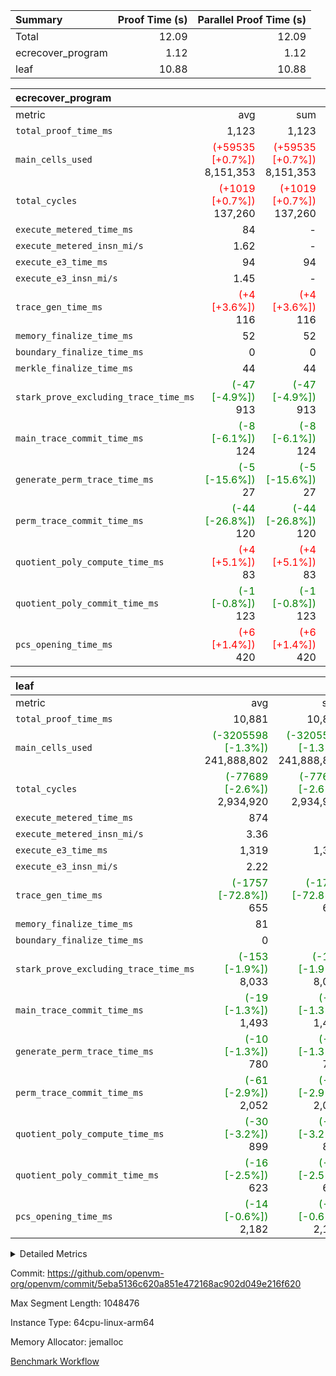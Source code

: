 | Summary | Proof Time (s) | Parallel Proof Time (s) |
|:---|---:|---:|
| Total |  12.09 |  12.09 |
| ecrecover_program |  1.12 |  1.12 |
| leaf |  10.88 |  10.88 |


| ecrecover_program |||||
|:---|---:|---:|---:|---:|
|metric|avg|sum|max|min|
| `total_proof_time_ms ` |  1,123 |  1,123 |  1,123 |  1,123 |
| `main_cells_used     ` | <span style='color: red'>(+59535 [+0.7%])</span> 8,151,353 | <span style='color: red'>(+59535 [+0.7%])</span> 8,151,353 | <span style='color: red'>(+59535 [+0.7%])</span> 8,151,353 | <span style='color: red'>(+59535 [+0.7%])</span> 8,151,353 |
| `total_cycles        ` | <span style='color: red'>(+1019 [+0.7%])</span> 137,260 | <span style='color: red'>(+1019 [+0.7%])</span> 137,260 | <span style='color: red'>(+1019 [+0.7%])</span> 137,260 | <span style='color: red'>(+1019 [+0.7%])</span> 137,260 |
| `execute_metered_time_ms` |  84 | -          | -          | -          |
| `execute_metered_insn_mi/s` |  1.62 | -          | -          | -          |
| `execute_e3_time_ms  ` |  94 |  94 |  94 |  94 |
| `execute_e3_insn_mi/s` |  1.45 | -          |  1.45 |  1.45 |
| `trace_gen_time_ms   ` | <span style='color: red'>(+4 [+3.6%])</span> 116 | <span style='color: red'>(+4 [+3.6%])</span> 116 | <span style='color: red'>(+4 [+3.6%])</span> 116 | <span style='color: red'>(+4 [+3.6%])</span> 116 |
| `memory_finalize_time_ms` |  52 |  52 |  52 |  52 |
| `boundary_finalize_time_ms` |  0 |  0 |  0 |  0 |
| `merkle_finalize_time_ms` |  44 |  44 |  44 |  44 |
| `stark_prove_excluding_trace_time_ms` | <span style='color: green'>(-47 [-4.9%])</span> 913 | <span style='color: green'>(-47 [-4.9%])</span> 913 | <span style='color: green'>(-47 [-4.9%])</span> 913 | <span style='color: green'>(-47 [-4.9%])</span> 913 |
| `main_trace_commit_time_ms` | <span style='color: green'>(-8 [-6.1%])</span> 124 | <span style='color: green'>(-8 [-6.1%])</span> 124 | <span style='color: green'>(-8 [-6.1%])</span> 124 | <span style='color: green'>(-8 [-6.1%])</span> 124 |
| `generate_perm_trace_time_ms` | <span style='color: green'>(-5 [-15.6%])</span> 27 | <span style='color: green'>(-5 [-15.6%])</span> 27 | <span style='color: green'>(-5 [-15.6%])</span> 27 | <span style='color: green'>(-5 [-15.6%])</span> 27 |
| `perm_trace_commit_time_ms` | <span style='color: green'>(-44 [-26.8%])</span> 120 | <span style='color: green'>(-44 [-26.8%])</span> 120 | <span style='color: green'>(-44 [-26.8%])</span> 120 | <span style='color: green'>(-44 [-26.8%])</span> 120 |
| `quotient_poly_compute_time_ms` | <span style='color: red'>(+4 [+5.1%])</span> 83 | <span style='color: red'>(+4 [+5.1%])</span> 83 | <span style='color: red'>(+4 [+5.1%])</span> 83 | <span style='color: red'>(+4 [+5.1%])</span> 83 |
| `quotient_poly_commit_time_ms` | <span style='color: green'>(-1 [-0.8%])</span> 123 | <span style='color: green'>(-1 [-0.8%])</span> 123 | <span style='color: green'>(-1 [-0.8%])</span> 123 | <span style='color: green'>(-1 [-0.8%])</span> 123 |
| `pcs_opening_time_ms ` | <span style='color: red'>(+6 [+1.4%])</span> 420 | <span style='color: red'>(+6 [+1.4%])</span> 420 | <span style='color: red'>(+6 [+1.4%])</span> 420 | <span style='color: red'>(+6 [+1.4%])</span> 420 |

| leaf |||||
|:---|---:|---:|---:|---:|
|metric|avg|sum|max|min|
| `total_proof_time_ms ` |  10,881 |  10,881 |  10,881 |  10,881 |
| `main_cells_used     ` | <span style='color: green'>(-3205598 [-1.3%])</span> 241,888,802 | <span style='color: green'>(-3205598 [-1.3%])</span> 241,888,802 | <span style='color: green'>(-3205598 [-1.3%])</span> 241,888,802 | <span style='color: green'>(-3205598 [-1.3%])</span> 241,888,802 |
| `total_cycles        ` | <span style='color: green'>(-77689 [-2.6%])</span> 2,934,920 | <span style='color: green'>(-77689 [-2.6%])</span> 2,934,920 | <span style='color: green'>(-77689 [-2.6%])</span> 2,934,920 | <span style='color: green'>(-77689 [-2.6%])</span> 2,934,920 |
| `execute_metered_time_ms` |  874 | -          | -          | -          |
| `execute_metered_insn_mi/s` |  3.36 | -          | -          | -          |
| `execute_e3_time_ms  ` |  1,319 |  1,319 |  1,319 |  1,319 |
| `execute_e3_insn_mi/s` |  2.22 | -          |  2.22 |  2.22 |
| `trace_gen_time_ms   ` | <span style='color: green'>(-1757 [-72.8%])</span> 655 | <span style='color: green'>(-1757 [-72.8%])</span> 655 | <span style='color: green'>(-1757 [-72.8%])</span> 655 | <span style='color: green'>(-1757 [-72.8%])</span> 655 |
| `memory_finalize_time_ms` |  81 |  81 |  81 |  81 |
| `boundary_finalize_time_ms` |  0 |  0 |  0 |  0 |
| `stark_prove_excluding_trace_time_ms` | <span style='color: green'>(-153 [-1.9%])</span> 8,033 | <span style='color: green'>(-153 [-1.9%])</span> 8,033 | <span style='color: green'>(-153 [-1.9%])</span> 8,033 | <span style='color: green'>(-153 [-1.9%])</span> 8,033 |
| `main_trace_commit_time_ms` | <span style='color: green'>(-19 [-1.3%])</span> 1,493 | <span style='color: green'>(-19 [-1.3%])</span> 1,493 | <span style='color: green'>(-19 [-1.3%])</span> 1,493 | <span style='color: green'>(-19 [-1.3%])</span> 1,493 |
| `generate_perm_trace_time_ms` | <span style='color: green'>(-10 [-1.3%])</span> 780 | <span style='color: green'>(-10 [-1.3%])</span> 780 | <span style='color: green'>(-10 [-1.3%])</span> 780 | <span style='color: green'>(-10 [-1.3%])</span> 780 |
| `perm_trace_commit_time_ms` | <span style='color: green'>(-61 [-2.9%])</span> 2,052 | <span style='color: green'>(-61 [-2.9%])</span> 2,052 | <span style='color: green'>(-61 [-2.9%])</span> 2,052 | <span style='color: green'>(-61 [-2.9%])</span> 2,052 |
| `quotient_poly_compute_time_ms` | <span style='color: green'>(-30 [-3.2%])</span> 899 | <span style='color: green'>(-30 [-3.2%])</span> 899 | <span style='color: green'>(-30 [-3.2%])</span> 899 | <span style='color: green'>(-30 [-3.2%])</span> 899 |
| `quotient_poly_commit_time_ms` | <span style='color: green'>(-16 [-2.5%])</span> 623 | <span style='color: green'>(-16 [-2.5%])</span> 623 | <span style='color: green'>(-16 [-2.5%])</span> 623 | <span style='color: green'>(-16 [-2.5%])</span> 623 |
| `pcs_opening_time_ms ` | <span style='color: green'>(-14 [-0.6%])</span> 2,182 | <span style='color: green'>(-14 [-0.6%])</span> 2,182 | <span style='color: green'>(-14 [-0.6%])</span> 2,182 | <span style='color: green'>(-14 [-0.6%])</span> 2,182 |



<details>
<summary>Detailed Metrics</summary>

| group | num_segments | num_children | keygen_time_ms | insns | fri.log_blowup | execute_metered_time_ms | execute_metered_insn_mi/s | commit_exe_time_ms |
| --- | --- | --- | --- | --- | --- | --- | --- | --- |
| ecrecover_program | 1 |  | 942 | 137,261 | 1 | 84 | 1.62 | 10 | 
| leaf |  | 1 |  |  | 1 |  |  |  | 

| group | air_name | quotient_deg | interactions | constraints |
| --- | --- | --- | --- | --- |
| ecrecover_program | AccessAdapterAir<16> | 2 | 5 | 12 | 
| ecrecover_program | AccessAdapterAir<2> | 2 | 5 | 12 | 
| ecrecover_program | AccessAdapterAir<32> | 2 | 5 | 12 | 
| ecrecover_program | AccessAdapterAir<4> | 2 | 5 | 12 | 
| ecrecover_program | AccessAdapterAir<8> | 2 | 5 | 12 | 
| ecrecover_program | BitwiseOperationLookupAir<8> | 2 | 2 | 4 | 
| ecrecover_program | KeccakVmAir | 2 | 321 | 4,513 | 
| ecrecover_program | MemoryMerkleAir<8> | 2 | 4 | 39 | 
| ecrecover_program | PersistentBoundaryAir<8> | 2 | 3 | 7 | 
| ecrecover_program | PhantomAir | 2 | 3 | 5 | 
| ecrecover_program | Poseidon2PeripheryAir<BabyBearParameters>, 1> | 2 | 1 | 286 | 
| ecrecover_program | ProgramAir | 1 | 1 | 4 | 
| ecrecover_program | RangeTupleCheckerAir<2> | 1 | 1 | 4 | 
| ecrecover_program | Rv32HintStoreAir | 2 | 18 | 28 | 
| ecrecover_program | VariableRangeCheckerAir | 1 | 1 | 4 | 
| ecrecover_program | VmAirWrapper<Rv32BaseAluAdapterAir, BaseAluCoreAir<4, 8> | 2 | 20 | 37 | 
| ecrecover_program | VmAirWrapper<Rv32BaseAluAdapterAir, LessThanCoreAir<4, 8> | 2 | 18 | 40 | 
| ecrecover_program | VmAirWrapper<Rv32BaseAluAdapterAir, ShiftCoreAir<4, 8> | 2 | 24 | 91 | 
| ecrecover_program | VmAirWrapper<Rv32BranchAdapterAir, BranchEqualCoreAir<4> | 2 | 11 | 20 | 
| ecrecover_program | VmAirWrapper<Rv32BranchAdapterAir, BranchLessThanCoreAir<4, 8> | 2 | 13 | 35 | 
| ecrecover_program | VmAirWrapper<Rv32CondRdWriteAdapterAir, Rv32JalLuiCoreAir> | 2 | 10 | 18 | 
| ecrecover_program | VmAirWrapper<Rv32IsEqualModAdapterAir<2, 1, 32, 32>, ModularIsEqualCoreAir<32, 4, 8> | 2 | 25 | 225 | 
| ecrecover_program | VmAirWrapper<Rv32JalrAdapterAir, Rv32JalrCoreAir> | 2 | 16 | 20 | 
| ecrecover_program | VmAirWrapper<Rv32LoadStoreAdapterAir, LoadSignExtendCoreAir<4, 8> | 2 | 18 | 33 | 
| ecrecover_program | VmAirWrapper<Rv32LoadStoreAdapterAir, LoadStoreCoreAir<4> | 2 | 17 | 40 | 
| ecrecover_program | VmAirWrapper<Rv32MultAdapterAir, DivRemCoreAir<4, 8> | 2 | 25 | 84 | 
| ecrecover_program | VmAirWrapper<Rv32MultAdapterAir, MulHCoreAir<4, 8> | 2 | 24 | 31 | 
| ecrecover_program | VmAirWrapper<Rv32MultAdapterAir, MultiplicationCoreAir<4, 8> | 2 | 19 | 19 | 
| ecrecover_program | VmAirWrapper<Rv32RdWriteAdapterAir, Rv32AuipcCoreAir> | 2 | 12 | 14 | 
| ecrecover_program | VmAirWrapper<Rv32VecHeapAdapterAir<1, 2, 2, 32, 32>, FieldExpressionCoreAir> | 2 | 415 | 480 | 
| ecrecover_program | VmAirWrapper<Rv32VecHeapAdapterAir<2, 1, 1, 32, 32>, FieldExpressionCoreAir> | 2 | 158 | 190 | 
| ecrecover_program | VmAirWrapper<Rv32VecHeapAdapterAir<2, 2, 2, 32, 32>, FieldExpressionCoreAir> | 2 | 428 | 457 | 
| ecrecover_program | VmConnectorAir | 2 | 5 | 11 | 
| leaf | AccessAdapterAir<2> | 2 | 5 | 12 | 
| leaf | AccessAdapterAir<4> | 2 | 5 | 12 | 
| leaf | AccessAdapterAir<8> | 2 | 5 | 12 | 
| leaf | FriReducedOpeningAir | 2 | 39 | 71 | 
| leaf | JalRangeCheckAir | 2 | 9 | 14 | 
| leaf | NativePoseidon2Air<BabyBearParameters>, 1> | 2 | 136 | 572 | 
| leaf | PhantomAir | 2 | 3 | 5 | 
| leaf | ProgramAir | 1 | 1 | 4 | 
| leaf | VariableRangeCheckerAir | 1 | 1 | 4 | 
| leaf | VmAirWrapper<AluNativeAdapterAir, FieldArithmeticCoreAir> | 2 | 15 | 27 | 
| leaf | VmAirWrapper<BranchNativeAdapterAir, BranchEqualCoreAir<1> | 2 | 11 | 25 | 
| leaf | VmAirWrapper<NativeAdapterAir<2, 0>, PublicValuesCoreAir> | 2 | 11 | 30 | 
| leaf | VmAirWrapper<NativeLoadStoreAdapterAir<1>, NativeLoadStoreCoreAir<1> | 2 | 15 | 20 | 
| leaf | VmAirWrapper<NativeLoadStoreAdapterAir<4>, NativeLoadStoreCoreAir<4> | 2 | 15 | 20 | 
| leaf | VmAirWrapper<NativeVectorizedAdapterAir<4>, FieldExtensionCoreAir> | 2 | 15 | 27 | 
| leaf | VmConnectorAir | 2 | 5 | 11 | 
| leaf | VolatileBoundaryAir | 2 | 7 | 19 | 

| group | air_name | idx | rows | prep_cols | perm_cols | main_cols | cells |
| --- | --- | --- | --- | --- | --- | --- | --- |
| leaf | AccessAdapterAir<2> | 0 | 1,048,576 |  | 16 | 11 | 28,311,552 | 
| leaf | AccessAdapterAir<4> | 0 | 524,288 |  | 16 | 13 | 15,204,352 | 
| leaf | AccessAdapterAir<8> | 0 | 32,768 |  | 16 | 17 | 1,081,344 | 
| leaf | FriReducedOpeningAir | 0 | 4,194,304 |  | 84 | 27 | 465,567,744 | 
| leaf | JalRangeCheckAir | 0 | 65,536 |  | 28 | 12 | 2,621,440 | 
| leaf | NativePoseidon2Air<BabyBearParameters>, 1> | 0 | 262,144 |  | 312 | 398 | 186,122,240 | 
| leaf | PhantomAir | 0 | 32,768 |  | 12 | 6 | 589,824 | 
| leaf | ProgramAir | 0 | 524,288 |  | 8 | 10 | 9,437,184 | 
| leaf | VariableRangeCheckerAir | 0 | 262,144 | 2 | 8 | 1 | 2,359,296 | 
| leaf | VmAirWrapper<AluNativeAdapterAir, FieldArithmeticCoreAir> | 0 | 2,097,152 |  | 36 | 29 | 136,314,880 | 
| leaf | VmAirWrapper<BranchNativeAdapterAir, BranchEqualCoreAir<1> | 0 | 524,288 |  | 28 | 23 | 26,738,688 | 
| leaf | VmAirWrapper<NativeAdapterAir<2, 0>, PublicValuesCoreAir> | 0 | 64 |  | 28 | 27 | 3,520 | 
| leaf | VmAirWrapper<NativeLoadStoreAdapterAir<1>, NativeLoadStoreCoreAir<1> | 0 | 1,048,576 |  | 40 | 21 | 63,963,136 | 
| leaf | VmAirWrapper<NativeLoadStoreAdapterAir<4>, NativeLoadStoreCoreAir<4> | 0 | 262,144 |  | 40 | 27 | 17,563,648 | 
| leaf | VmAirWrapper<NativeVectorizedAdapterAir<4>, FieldExtensionCoreAir> | 0 | 262,144 |  | 36 | 38 | 19,398,656 | 
| leaf | VmConnectorAir | 0 | 2 | 1 | 16 | 5 | 42 | 
| leaf | VolatileBoundaryAir | 0 | 524,288 |  | 20 | 12 | 16,777,216 | 

| group | air_name | segment | rows | prep_cols | perm_cols | main_cols | cells |
| --- | --- | --- | --- | --- | --- | --- | --- |
| ecrecover_program | AccessAdapterAir<16> | 0 | 4,096 |  | 16 | 25 | 167,936 | 
| ecrecover_program | AccessAdapterAir<32> | 0 | 2,048 |  | 16 | 41 | 116,736 | 
| ecrecover_program | AccessAdapterAir<8> | 0 | 16,384 |  | 16 | 17 | 540,672 | 
| ecrecover_program | BitwiseOperationLookupAir<8> | 0 | 65,536 | 3 | 8 | 2 | 655,360 | 
| ecrecover_program | KeccakVmAir | 0 | 128 |  | 1,056 | 3,163 | 540,032 | 
| ecrecover_program | MemoryMerkleAir<8> | 0 | 4,096 |  | 16 | 32 | 196,608 | 
| ecrecover_program | PersistentBoundaryAir<8> | 0 | 4,096 |  | 12 | 20 | 131,072 | 
| ecrecover_program | PhantomAir | 0 | 16 |  | 12 | 6 | 288 | 
| ecrecover_program | Poseidon2PeripheryAir<BabyBearParameters>, 1> | 0 | 4,096 |  | 8 | 300 | 1,261,568 | 
| ecrecover_program | ProgramAir | 0 | 32,768 |  | 8 | 10 | 589,824 | 
| ecrecover_program | RangeTupleCheckerAir<2> | 0 | 524,288 | 2 | 8 | 1 | 4,718,592 | 
| ecrecover_program | Rv32HintStoreAir | 0 | 256 |  | 44 | 32 | 19,456 | 
| ecrecover_program | VariableRangeCheckerAir | 0 | 262,144 | 2 | 8 | 1 | 2,359,296 | 
| ecrecover_program | VmAirWrapper<Rv32BaseAluAdapterAir, BaseAluCoreAir<4, 8> | 0 | 65,536 |  | 52 | 36 | 5,767,168 | 
| ecrecover_program | VmAirWrapper<Rv32BaseAluAdapterAir, LessThanCoreAir<4, 8> | 0 | 4,096 |  | 40 | 37 | 315,392 | 
| ecrecover_program | VmAirWrapper<Rv32BaseAluAdapterAir, ShiftCoreAir<4, 8> | 0 | 16,384 |  | 52 | 53 | 1,720,320 | 
| ecrecover_program | VmAirWrapper<Rv32BranchAdapterAir, BranchEqualCoreAir<4> | 0 | 16,384 |  | 28 | 26 | 884,736 | 
| ecrecover_program | VmAirWrapper<Rv32BranchAdapterAir, BranchLessThanCoreAir<4, 8> | 0 | 4,096 |  | 32 | 32 | 262,144 | 
| ecrecover_program | VmAirWrapper<Rv32CondRdWriteAdapterAir, Rv32JalLuiCoreAir> | 0 | 4,096 |  | 28 | 18 | 188,416 | 
| ecrecover_program | VmAirWrapper<Rv32IsEqualModAdapterAir<2, 1, 32, 32>, ModularIsEqualCoreAir<32, 4, 8> | 0 | 4,096 |  | 56 | 166 | 909,312 | 
| ecrecover_program | VmAirWrapper<Rv32JalrAdapterAir, Rv32JalrCoreAir> | 0 | 4,096 |  | 36 | 28 | 262,144 | 
| ecrecover_program | VmAirWrapper<Rv32LoadStoreAdapterAir, LoadSignExtendCoreAir<4, 8> | 0 | 8,192 |  | 52 | 36 | 720,896 | 
| ecrecover_program | VmAirWrapper<Rv32LoadStoreAdapterAir, LoadStoreCoreAir<4> | 0 | 65,536 |  | 52 | 41 | 6,094,848 | 
| ecrecover_program | VmAirWrapper<Rv32MultAdapterAir, MulHCoreAir<4, 8> | 0 | 8 |  | 72 | 39 | 888 | 
| ecrecover_program | VmAirWrapper<Rv32MultAdapterAir, MultiplicationCoreAir<4, 8> | 0 | 32 |  | 52 | 31 | 2,656 | 
| ecrecover_program | VmAirWrapper<Rv32RdWriteAdapterAir, Rv32AuipcCoreAir> | 0 | 2,048 |  | 28 | 20 | 98,304 | 
| ecrecover_program | VmAirWrapper<Rv32VecHeapAdapterAir<1, 2, 2, 32, 32>, FieldExpressionCoreAir> | 0 | 2,048 |  | 836 | 547 | 2,832,384 | 
| ecrecover_program | VmAirWrapper<Rv32VecHeapAdapterAir<2, 1, 1, 32, 32>, FieldExpressionCoreAir> | 0 | 32 |  | 320 | 263 | 18,656 | 
| ecrecover_program | VmAirWrapper<Rv32VecHeapAdapterAir<2, 2, 2, 32, 32>, FieldExpressionCoreAir> | 0 | 1,024 |  | 860 | 625 | 1,520,640 | 
| ecrecover_program | VmConnectorAir | 0 | 2 | 1 | 16 | 5 | 42 | 

| group | idx | trace_gen_time_ms | total_proof_time_ms | total_cycles | total_cells | stark_prove_excluding_trace_time_ms | quotient_poly_compute_time_ms | quotient_poly_commit_time_ms | perm_trace_commit_time_ms | pcs_opening_time_ms | memory_finalize_time_ms | main_trace_commit_time_ms | main_cells_used | insns | generate_perm_trace_time_ms | execute_metered_time_ms | execute_metered_insn_mi/s | execute_e3_time_ms | execute_e3_insn_mi/s | boundary_finalize_time_ms |
| --- | --- | --- | --- | --- | --- | --- | --- | --- | --- | --- | --- | --- | --- | --- | --- | --- | --- | --- | --- | --- |
| leaf | 0 | 655 | 10,881 | 2,934,920 | 992,054,762 | 8,033 | 899 | 623 | 2,052 | 2,182 | 81 | 1,493 | 241,888,802 | 2,934,921 | 780 | 874 | 3.36 | 1,319 | 2.22 | 0 | 

| group | idx | trace_height_constraint | weighted_sum | threshold |
| --- | --- | --- | --- | --- |
| leaf | 0 | 0 | 18,022,532 | 2,013,265,921 | 
| leaf | 0 | 1 | 122,388,736 | 2,013,265,921 | 
| leaf | 0 | 2 | 9,011,266 | 2,013,265,921 | 
| leaf | 0 | 3 | 122,487,044 | 2,013,265,921 | 
| leaf | 0 | 4 | 524,288 | 2,013,265,921 | 
| leaf | 0 | 5 | 273,220,298 | 2,013,265,921 | 

| group | segment | trace_gen_time_ms | total_proof_time_ms | total_cycles | total_cells | stark_prove_excluding_trace_time_ms | quotient_poly_compute_time_ms | quotient_poly_commit_time_ms | perm_trace_commit_time_ms | pcs_opening_time_ms | merkle_finalize_time_ms | memory_finalize_time_ms | main_trace_commit_time_ms | main_cells_used | insns | generate_perm_trace_time_ms | execute_e3_time_ms | execute_e3_insn_mi/s | boundary_finalize_time_ms |
| --- | --- | --- | --- | --- | --- | --- | --- | --- | --- | --- | --- | --- | --- | --- | --- | --- | --- | --- | --- |
| ecrecover_program | 0 | 116 | 1,123 | 137,260 | 32,925,330 | 913 | 83 | 123 | 120 | 420 | 44 | 52 | 124 | 8,151,353 | 137,261 | 27 | 94 | 1.45 | 0 | 

| group | segment | trace_height_constraint | weighted_sum | threshold |
| --- | --- | --- | --- | --- |
| ecrecover_program | 0 | 0 | 396,372 | 2,013,265,921 | 
| ecrecover_program | 0 | 1 | 1,239,280 | 2,013,265,921 | 
| ecrecover_program | 0 | 2 | 198,186 | 2,013,265,921 | 
| ecrecover_program | 0 | 3 | 2,663,748 | 2,013,265,921 | 
| ecrecover_program | 0 | 4 | 16,384 | 2,013,265,921 | 
| ecrecover_program | 0 | 5 | 8,192 | 2,013,265,921 | 
| ecrecover_program | 0 | 6 | 471,272 | 2,013,265,921 | 
| ecrecover_program | 0 | 7 | 192 | 2,013,265,921 | 
| ecrecover_program | 0 | 8 | 5,947,994 | 2,013,265,921 | 

</details>


Commit: https://github.com/openvm-org/openvm/commit/5eba5136c620a851e472168ac902d049e216f620

Max Segment Length: 1048476

Instance Type: 64cpu-linux-arm64

Memory Allocator: jemalloc

[Benchmark Workflow](https://github.com/openvm-org/openvm/actions/runs/15814086776)
